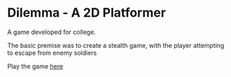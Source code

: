 # Dilemma - A 2D Platformer
A game developed for college.

The basic premise was to create a stealth game, with the player attempting to escape from enemy soldiers

Play the game [here](https://simmer.io/@Loren/dilemma)
